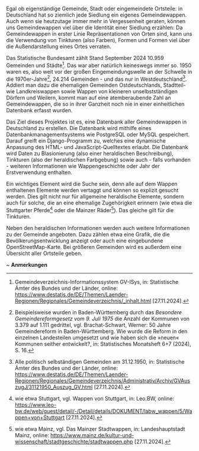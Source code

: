 Egal ob eigenständige Gemeinde, Stadt oder eingemeindete Ortsteile: in Deutschland hat so ziemlich jede Siedlung ein eigenes Gemeindewappen. Auch wenn sie heutzutage immer mehr in Vergessenheit geraten, können uns Gemeindewappen viel über die Identität einer Siedlung erzählen: Da Gemeindewappen in erster Linie Repräsentationen von Orten sind, kann uns die Verwendung von Tinkturen (also Farben), Formen und Formen viel über die Außendarstellung eines Ortes verraten. 

Das Statistische Bundesamt zählt Stand September 2024 10.959 Gemeinden und Städte[^1]. Das war aber natürlich keineswegs immer so. 1950 waren es, also weit vor der großen Eingemeindungswelle an der Schwelle in die 1970er-Jahre[^2], 24.214 Gemeinden - und das nur in Westdeutschland[^3]. Addiert man dazu die ehemaligen Gemeinden Ostdeutschlands, Stadtteil- wie Landkreiswappen sowie Wappen von kleineren unselbstständigen Dörfern und Weilern, kommt man auf eine atemberaubende Zahl an Gemeindewappen, die so in ihrer Ganzheit noch nie in einer einheitlichen Datenbank erfasst wurden. 

Das Ziel dieses Projektes ist es, eine Datenbank aller Gemeindewappen in Deutschland zu erstellen. Die Datenbank wird mithilfe eines Datenbankmanagementsystems wie PostgreSQL oder MySQL gespeichert. Darauf greift ein Django-Programm zu, welches eine dynamische Anpassung des HTML- und JavaScript-Quelltextes erlaubt. Die Datenbank wird Daten zu Blasionierung (also einer heraldischen Beschreibung), Tinkturen (also der heraldischen Farbgebung) sowie auch - falls vorhanden - weiteren Informationen wie Wappengeschichte oder Jahr der Erstverwendung enthalten.

Ein wichtiges Element wird die Suche sein, denn alle auf dem Wappen enthaltenen Elemente werden vertaggt und können so explizit gesucht werden. Dies gilt nicht nur für allgemeine heraldische Elemente, sondern auch für solche, die an eine ehemalige Zugehörigkeit erinnern (wie etwa die Stuttgarter Pferde[^4] oder die Mainzer Räder[^5]). Das gleiche gilt für die Tinkturen. 

Neben den heraldischen Informationen werden auch weitere Informationen zu der Gemeinde angeboten. Dazu zählen etwa eine Grafik, die die Bevölkerungsentwicklung anzeigt oder auch eine eingebundene OpenStreetMap-Karte. Bei größeren Gemeinden wird es außerdem eine Übersicht aller Ortsteile geben.








~
**Anmerkungen**

[^1]: Gemeindeverzeichnis-Informationssystem GV-ISys, in: Statistische Ämter des Bundes und der Länder, online: https://www.destatis.de/DE/Themen/Laender-Regionen/Regionales/Gemeindeverzeichnis/_inhalt.html [27.11.2024].
[^2]: Beispielsweise wurden in Baden-Württemberg durch das *Besondere Gemeindereformgesetz vom 9. Juli 1975* die Anzahl der Kommunen von 3.379 auf 1.111 gedrittel, vgl. Brachat-Schwart, Werner: 50 Jahre Gemeindereform in Baden-Württemberg. Wie wurde die Reform in den einzelnen Landesteilen umgesetzt und wie haben sich die »neuen« Kommunen seither entwickelt?, in: Statistisches Monatsheft 6+7 (2024), S. 16.
[^3]: Alle politisch selbständigen Gemeinden am 31.12.1950, in: Statistische Ämter des Bundes und der Länder, online: https://www.destatis.de/DE/Themen/Laender-Regionen/Regionales/Gemeindeverzeichnis/Administrativ/Archiv/GVAuszugJ/31121950_Auszug_GV.html [27.11.2024].
[^4]: wie etwa Stuttgart, vgl. Wappen von Stuttgart, in: Leo.BW, online: https://www.leo-bw.de/web/guest/detail/-/Detail/details/DOKUMENT/labw_wappen/5/Wappen+von+Stuttgart [27.11.2024].
[^5]: wie etwa Mainz, vgl. Das Mainzer Stadtwappen, in: Landeshauptstadt Mainz, online: https://www.mainz.de/kultur-und-wissenschaft/stadtgeschichte/stadtwappen.php [27.11.2024].


